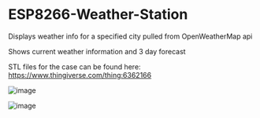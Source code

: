 # ESP8266-Weather-Station

  Displays weather info for a specified city pulled from OpenWeatherMap api

  Shows current weather information and 3 day forecast

  STL files for the case can be found here: https://www.thingiverse.com/thing:6362166

![image](https://github.com/evanyam01/ESP8266-Weather-Station/assets/129211573/a2e2f026-36b4-4705-ab97-eaa647249dfe)

![image](https://github.com/evanyam01/ESP8266-Weather-Station/assets/129211573/e592a72a-3b25-490b-875b-c5e26bb030ef)
